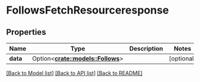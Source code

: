 # FollowsFetchResourceresponse

## Properties

Name | Type | Description | Notes
------------ | ------------- | ------------- | -------------
**data** | Option<[**crate::models::Follows**](follows.md)> |  | [optional]

[[Back to Model list]](../README.md#documentation-for-models) [[Back to API list]](../README.md#documentation-for-api-endpoints) [[Back to README]](../README.md)


